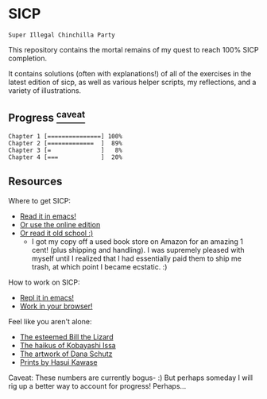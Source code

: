 # SICP

`Super Illegal Chinchilla Party`

This repository contains the mortal remains of my quest
to reach 100% SICP completion. 

It contains solutions (often with explanations!) of all
of the exercises in the latest edition of sicp, as well
as various helper scripts, my reflections, and a variety
of illustrations.

## Progress [<sup>caveat</sup>](#caveat)

```
Chapter 1 [===============] 100%
Chapter 2 [=============  ]  89%
Chapter 3 [=              ]   8%
Chapter 4 [===            ]  20%
```

## Resources

Where to get SICP:
* [Read it in emacs!](https://github.com/webframp/sicp-info)
* [Or use the online edition](https://mitpress.mit.edu/sicp/full-text/book/book.html)
* [Or read it old school :)](https://www.amazon.com/Structure-Interpretation-Computer-Programs-Engineering/dp/0262510871)
  * I got my copy off a used book store on Amazon for an amazing 1 cent!
    (plus shipping and handling). I was supremely pleased with myself until I
    realized that I had essentially paid them to ship me trash, at which point
    I became ecstatic. :)

How to work on SICP:
* [Repl it in emacs!](http://www.nongnu.org/geiser/)
* [Work in your browser!](https://repl.it/languages/scheme)

Feel like you aren't alone:
* [The esteemed Bill the Lizard](http://www.billthelizard.com/2009/10/sicp-challenge.html)
* [The haikus of Kobayashi Issa](http://haikuguy.com/issa/)
* [The artwork of Dana Schutz](http://www.petzel.com/artists/dana-schutz)
* [Prints by Hasui Kawase](http://www.roningallery.com/artists/hasui-kawase)

<a name="caveat"/>
Caveat: These numbers are currently bogus- :) But perhaps someday I will
rig up a better way to account for progress! Perhaps...

